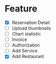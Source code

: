 # Feature

- [x] Reservation Detail
- [ ] Upload thumbnails
- [ ] Chart statistic
- [ ] Invoice
- [ ] Authorization
- [ ] Add Service
- [x] Add Restaurant
